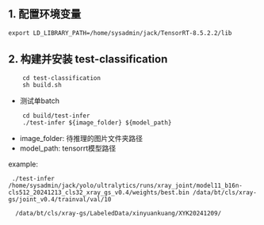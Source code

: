 <!--
 * @Author: BTZN0325 sunjiahui@boton-tech.com
 * @Date: 2024-10-28 10:58:00
 * @LastEditors: Please set LastEditors
 * @LastEditTime: 2024-12-16 17:37:05
 * @Description: 
-->
## 1. 配置环境变量

```
export LD_LIBRARY_PATH=/home/sysadmin/jack/TensorRT-8.5.2.2/lib
```

## 2. 构建并安装 test-classification

```
    cd test-classification
    sh build.sh
```

* 测试单batch 

```
    cd build/test-infer
    ./test-infer ${image_folder} ${model_path}
```

* image_folder: 待推理的图片文件夹路径
* model_path: tensorrt模型路径

example:
```
 ./test-infer /home/sysadmin/jack/yolo/ultralytics/runs/xray_joint/model11_b16n-cls512_20241213_cls32_xray_gs_v0.4/weights/best.bin /data/bt/cls/xray-gs/joint_v0.4/trainval/val/10
 
  /data/bt/cls/xray-gs/LabeledData/xinyuankuang/XYK20241209/ 
```